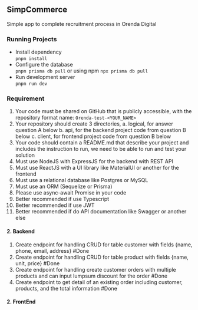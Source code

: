 ## SimpCommerce

Simple app to complete recruitment process in Orenda Digital

### Running Projects

- Install dependency<br>
  `pnpm install`
- Configure the database<br>
  `pnpm prisma db pull`
  or using npm
  `npx prisma db pull`
- Run development server<br>
  `pnpm run dev`

### Requirement

1. Your code must be shared on GitHub that is publicly accessible,
   with the repository format name: `Orenda-test-<YOUR_NAME>`
2. Your repository should create 3 directories,
   a. logical, for answer question A below
   b. api, for the backend project code from question B below
   c. client, for frontend project code from question B below
3. Your code should contain a README.md that describe your project
   and includes the instruction to run, we need to be able to run
   and test your solution
4. Must use NodeJS with ExpressJS for the backend with REST API
5. Must use ReactJS with a UI library like MaterialUI or another
   for the frontend
6. Must use a relational database like Postgres or MySQL
7. Must use an ORM (Sequelize or Prisma)
8. Please use async-await Promise in your code
9. Better recommended if use Typescript
10. Better recommended if use JWT
11. Better recommended if do API documentation like Swagger or
    another else

#### 2. Backend

1. Create endpoint for handling CRUD for table
   customer with fields {name, phone, email,
   address} #Done
2. Create endpoint for handling CRUD for table
   product with fields {name, unit, price} #Done
3. Create endpoint for handling create customer
   orders with multiple products and can input
   lumpsum discount for the order #Done
4. Create endpoint to get detail of an existing
   order including customer, products, and the total
   information #Done

#### 2. FrontEnd
